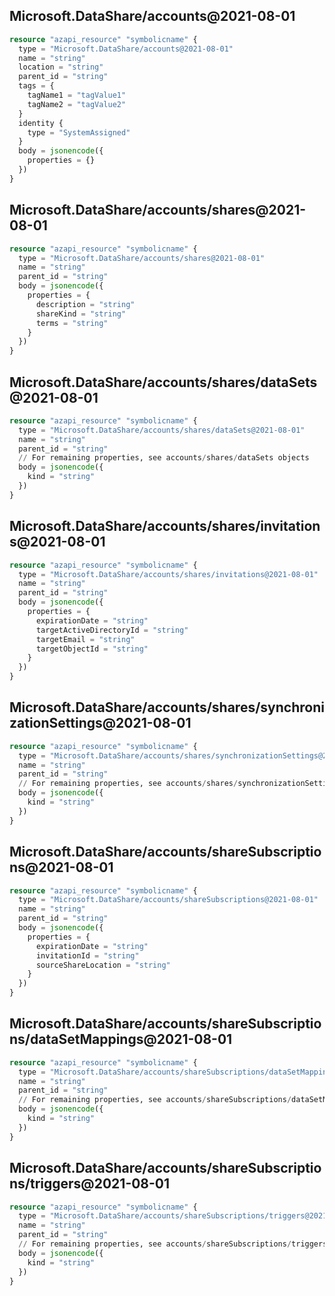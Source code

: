 ## Microsoft.DataShare/accounts@2021-08-01

```terraform
resource "azapi_resource" "symbolicname" {
  type = "Microsoft.DataShare/accounts@2021-08-01"
  name = "string"
  location = "string"
  parent_id = "string"
  tags = {
    tagName1 = "tagValue1"
    tagName2 = "tagValue2"
  }
  identity {
    type = "SystemAssigned"
  }
  body = jsonencode({
    properties = {}
  })
}

```

## Microsoft.DataShare/accounts/shares@2021-08-01

```terraform
resource "azapi_resource" "symbolicname" {
  type = "Microsoft.DataShare/accounts/shares@2021-08-01"
  name = "string"
  parent_id = "string"
  body = jsonencode({
    properties = {
      description = "string"
      shareKind = "string"
      terms = "string"
    }
  })
}

```

## Microsoft.DataShare/accounts/shares/dataSets@2021-08-01

```terraform
resource "azapi_resource" "symbolicname" {
  type = "Microsoft.DataShare/accounts/shares/dataSets@2021-08-01"
  name = "string"
  parent_id = "string"
  // For remaining properties, see accounts/shares/dataSets objects
  body = jsonencode({
    kind = "string"
  })
}

```

## Microsoft.DataShare/accounts/shares/invitations@2021-08-01

```terraform
resource "azapi_resource" "symbolicname" {
  type = "Microsoft.DataShare/accounts/shares/invitations@2021-08-01"
  name = "string"
  parent_id = "string"
  body = jsonencode({
    properties = {
      expirationDate = "string"
      targetActiveDirectoryId = "string"
      targetEmail = "string"
      targetObjectId = "string"
    }
  })
}

```

## Microsoft.DataShare/accounts/shares/synchronizationSettings@2021-08-01

```terraform
resource "azapi_resource" "symbolicname" {
  type = "Microsoft.DataShare/accounts/shares/synchronizationSettings@2021-08-01"
  name = "string"
  parent_id = "string"
  // For remaining properties, see accounts/shares/synchronizationSettings objects
  body = jsonencode({
    kind = "string"
  })
}

```

## Microsoft.DataShare/accounts/shareSubscriptions@2021-08-01

```terraform
resource "azapi_resource" "symbolicname" {
  type = "Microsoft.DataShare/accounts/shareSubscriptions@2021-08-01"
  name = "string"
  parent_id = "string"
  body = jsonencode({
    properties = {
      expirationDate = "string"
      invitationId = "string"
      sourceShareLocation = "string"
    }
  })
}

```

## Microsoft.DataShare/accounts/shareSubscriptions/dataSetMappings@2021-08-01

```terraform
resource "azapi_resource" "symbolicname" {
  type = "Microsoft.DataShare/accounts/shareSubscriptions/dataSetMappings@2021-08-01"
  name = "string"
  parent_id = "string"
  // For remaining properties, see accounts/shareSubscriptions/dataSetMappings objects
  body = jsonencode({
    kind = "string"
  })
}

```

## Microsoft.DataShare/accounts/shareSubscriptions/triggers@2021-08-01

```terraform
resource "azapi_resource" "symbolicname" {
  type = "Microsoft.DataShare/accounts/shareSubscriptions/triggers@2021-08-01"
  name = "string"
  parent_id = "string"
  // For remaining properties, see accounts/shareSubscriptions/triggers objects
  body = jsonencode({
    kind = "string"
  })
}

```

